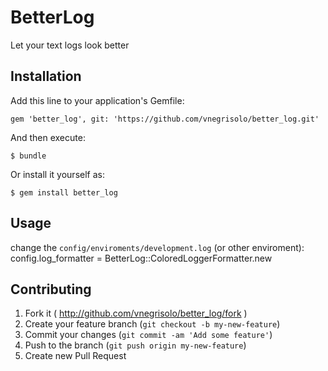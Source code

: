 # BetterLog

Let your text logs look better

## Installation

Add this line to your application's Gemfile:

    gem 'better_log', git: 'https://github.com/vnegrisolo/better_log.git'

And then execute:

    $ bundle

Or install it yourself as:

    $ gem install better_log

## Usage

change the `config/enviroments/development.log` (or other enviroment):
  config.log_formatter = BetterLog::ColoredLoggerFormatter.new

## Contributing

1. Fork it ( http://github.com/vnegrisolo/better_log/fork )
2. Create your feature branch (`git checkout -b my-new-feature`)
3. Commit your changes (`git commit -am 'Add some feature'`)
4. Push to the branch (`git push origin my-new-feature`)
5. Create new Pull Request
